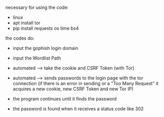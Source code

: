 necessary for using the code:
- linux
- apt install tor
- pip install requests os time bs4

the codes do:
- input the gophish login domain
- input the Wordlist Path
- automated --> take the cookie and CSRF Token (with Tor)
- automated --> sends passwords to the login page with the tor connection
               (if there is an error in sending or a "Too Many Request" it acquires a new cookie, new CSRF Token and new Tor IP)


- the program continues until it finds the password
- the password is found when it receives a status code like 302
